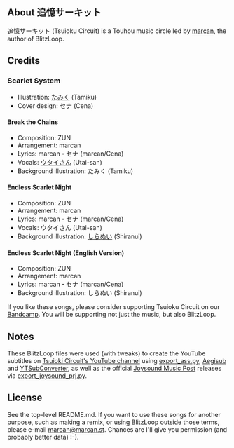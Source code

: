 ## About 追憶サーキット

追憶サーキット (Tsuioku Circuit) is a Touhou music circle led by
[marcan](https://twitter.com/marcan42x), the author of BlitzLoop.

## Credits

### Scarlet System

* Illustration: [たみく](https://twitter.com/girachi0707) (Tamiku)
* Cover design: セナ (Cena)

#### Break the Chains

* Composition: ZUN
* Arrangement: marcan
* Lyrics: marcan・セナ (marcan/Cena)
* Vocals: [ウタイさん](https://twitter.com/arai_vo) (Utai-san)
* Background illustration: たみく (Tamiku)

#### Endless Scarlet Night

* Composition: ZUN
* Arrangement: marcan
* Lyrics: marcan・セナ (marcan/Cena)
* Vocals: ウタイさん (Utai-san)
* Background illustration: [しらぬい](https://twitter.com/shiranui_illust) (Shiranui)

#### Endless Scarlet Night (English Version)

* Composition: ZUN
* Arrangement: marcan
* Lyrics: marcan・セナ (marcan/Cena)
* Background illustration: しらぬい (Shiranui)

If you like these songs, please consider supporting Tsuioku Circuit on our
[Bandcamp](https://tsuioku-circuit.bandcamp.com/). You will be supporting not
just the music, but also BlitzLoop.

## Notes

These BlitzLoop files were used (with tweaks) to create the YouTube subtitles on
[Tsuioki Circuit's YouTube channel](https://www.youtube.com/channel/UC-gWj71ziYoC8tK8Z-qm8Cg)
using
[export_ass.py](https://github.com/marcan/blitzloop-tools/tree/master/export_ass.py),
[Aegisub](http://www.aegisub.org/) and
[YTSubConverter](https://github.com/arcusmaximus/YTSubConverter),
as well as the official
[Joysound Music Post](https://musicpost.joysound.com/musicList/page:1?target=2&method=1&keyword=%E8%BF%BD%E6%86%B6%E3%82%B5%E3%83%BC%E3%82%AD%E3%83%83%E3%83%88)
releases via [export_joysound_prj.py](https://github.com/marcan/blitzloop-tools/tree/master/export_joysound_prj.py).

## License

See the top-level README.md. If you want to use these songs for another purpose,
such as making a remix, or using BlitzLoop outside those terms, please e-mail
marcan@marcan.st. Chances are I'll give you permission (and probably better
data) :-).
